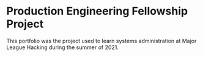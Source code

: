 # Production Engineering Fellowship Project

This portfolio was the project used to learn systems administration at Major League Hacking during the summer of 2021. 

